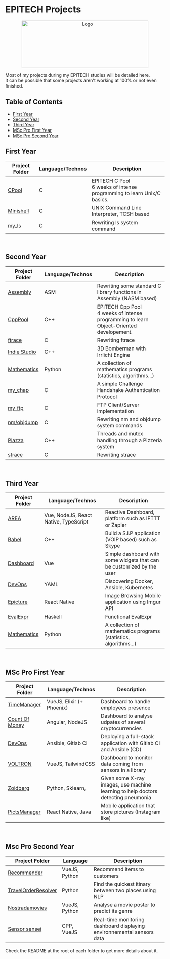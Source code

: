 # EPITECH Projects
<p align="center">
    <img src="https://upload.wikimedia.org/wikipedia/commons/2/2d/Epitech.png" alt="Logo" width="400" height="150"/>
</p>
<p> Most of my projects during my EPITECH studies will be detailed here. <br>
It can be possible that some projects aren't working at 100% or not even finished.</p>

## Table of Contents
  - [First Year](#first-year)
  - [Second Year](#second-year)
  - [Third Year](#third-year)
  - [MSc Pro First Year](#msc-pro-first-year)
  - [MSc Pro Second Year](#msc-pro-second-year)

## First Year

| Project Folder                    | Language/Technos | Description |
| --------------------------------  | - | -------------- |
| [CPool](./C_Pool) | C | EPITECH C Pool <br> 6 weeks of intense programming to learn Unix/C basics. |
| [Minishell](./C_Projects/minishell) | C | UNIX Command Line Interpreter, TCSH based
| [my_ls](./C_Projects/myls) | C | Rewriting ls system command
<br>

## Second Year
| Project Folder                    | Language/Technos | Description |
| --------------------------------  | - | -------------- |
| [Assembly](./ASM) | ASM | Rewriting some standard C library functions in Assembly (NASM based) |
| [CppPool](./CPP_Pool) | C++ | EPITECH Cpp Pool <br> 4 weeks of intense programming to learn Object-Oriented developement. |
| [ftrace](./C_Projects/ftrace) | C | Rewriting ftrace
| [Indie Studio]() | C++ | 3D Bomberman with Irrlicht Engine
| [Mathematics](./Mathematics/200) | Python | A collection of mathematics programs (statistics, algorithms...) |
| [my_chap](./C_Projects/mychap) | C | A simple Challenge Handshake Authentication Protocol
| [my_ftp](./C_Projects/myftp) | C | FTP Client/Server implementation
| [nm/objdump](./C_Projects/nm_objdump) | C | Rewriting nm and objdump system commands
| [Plazza](./Plazza) | C++ | Threads and mutex handling through a Pizzeria system |
| [strace](./C_Projects/strace) | C | Rewriting strace
<br>

## Third Year
| Project Folder                    | Language/Technos | Description |
| --------------------------------  | - | -------------- |
| [AREA](./AREA) | Vue, NodeJS, React Native, TypeScript | Reactive Dashboard, platform such as IFTTT or Zapier |
| [Babel]() | C++ | Build a S.I.P application (VOIP based) such as Skype
| [Dashboard](./Dashboard) | Vue | Simple dashboard with some widgets that can be customized by the user
| [DevOps](./DevOps) | YAML | Discovering Docker, Ansible, Kubernetes
| [Epicture](./Epicture) | React Native | Image Browsing Mobile application using Imgur API
| [EvalExpr](./EvalExpr) | Haskell | Functional EvalExpr
| [Mathematics](./Mathematics/300) | Python | A collection of mathematics programs (statistics, algorithms...) |
<br>


## MSc Pro First Year
| Project Folder                    | Language/Technos | Description |
| --------------------------------  | - | -------------- |
| [TimeManager](https://github.com/Nymrinae) | VueJS, Elixir (+ Phoenix) | Dashboard to handle employees presence |
| [Count Of Money](https://github.com/Nymrinae) | Angular, NodeJS | Dashboard to analyse udpates of several cryptocurrencies
| [DevOps](https://github.com/Nymrinae) | Ansible, Gitlab CI | Deploying a full-stack application with Gitlab CI and Ansible (CD)
| [VOLTRON](https://github.com/Nymrinae) | VueJS, TailwindCSS | Dashboard to monitor data coming from sensors in a library |
| [Zoidberg](https://github.com/Nymrinae) | Python, Sklearn, | Given some X-ray images, use machine learning to help doctors detecting pneumonia |
| [PictsManager](https://github.com/Nymrinae) | React Native, Java | Mobile application that store pictures (Instagram like)
<br>

## Msc Pro Second Year
| Project Folder                    | Language | Description |
| --------------------------------  | - | -------------- |
| [Recommender](https://github.com/Nymrinae) | VueJS, Python | Recommend items to customers |
| [TravelOrderResolver](https://github.com/Nymrinae) | Python | Find the quickest itinary between two places using NLP |
| [Nostradamovies](https://github.com/Nymrinae) | VueJS, Python | Analyse a movie poster to predict its genre |
| [Sensor sensei](https://github.com/Nymrinae) | CPP, VueJS | Real-time monitoring dashboard displaying environnemental sensors data |


Check the README at the root of each folder to get more details about it.
